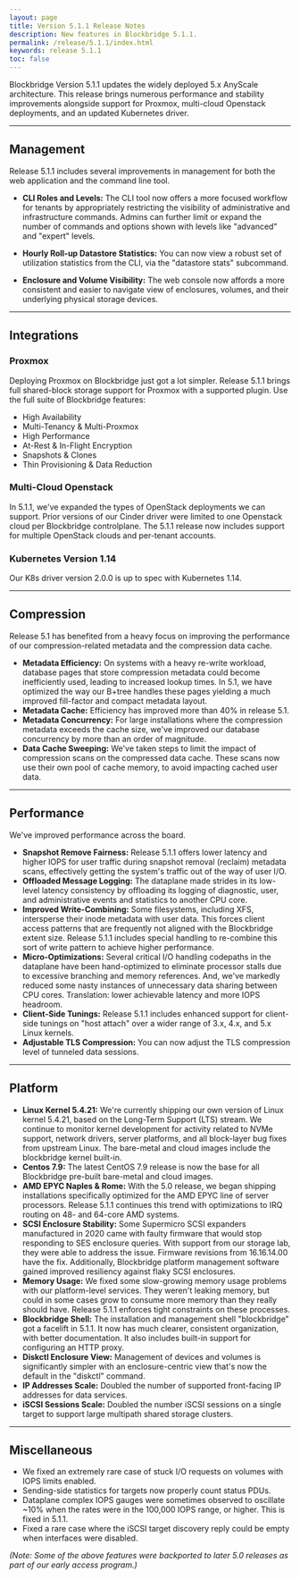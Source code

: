 ```yaml
---
layout: page
title: Version 5.1.1 Release Notes
description: New features in Blockbridge 5.1.1.
permalink: /release/5.1.1/index.html
keywords: release 5.1.1
toc: false
---
```


Blockbridge Version 5.1.1 updates the widely deployed 5.x AnyScale architecture.
This release brings numerous performance and stability improvements alongside
support for Proxmox, multi-cloud Openstack deployments, and an updated
Kubernetes driver.

---

Management
--------------

Release 5.1.1 includes several improvements in management for both the
web application and the command line tool.
<br>

* **CLI Roles and Levels:** The CLI tool now offers a more focused workflow for
  tenants by appropriately restricting the visibility of administrative and
  infrastructure commands.  Admins can further limit or expand the number of
  commands and options shown with levels like "advanced" and "expert" levels.

* **Hourly Roll-up Datastore Statistics:** You can now view a robust set of
  utilization statistics from the CLI, via the "datastore stats" subcommand.

* **Enclosure and Volume Visibility:** The web console now affords a more
  consistent and easier to navigate view of enclosures, volumes, and their
  underlying physical storage devices.

---

Integrations
------------

### Proxmox

Deploying Proxmox on Blockbridge just got a lot simpler.  Release 5.1.1 brings
full shared-block storage support for Proxmox with a supported plugin.  Use the
full suite of Blockbridge features:

* High Availability
* Multi-Tenancy & Multi-Proxmox
* High Performance
* At-Rest & In-Flight Encryption
* Snapshots & Clones
* Thin Provisioning & Data Reduction

### Multi-Cloud Openstack

In 5.1.1, we've expanded the types of OpenStack deployments we can support.
Prior versions of our Cinder driver were limited to one Openstack cloud per
Blockbridge controlplane.  The 5.1.1 release now includes support for multiple
OpenStack clouds and per-tenant accounts.

### Kubernetes Version 1.14

Our K8s driver version 2.0.0 is up to spec with Kubernetes 1.14.

---

Compression
-----------

Release 5.1 has benefited from a heavy focus on improving the performance of
our compression-related metadata and the compression data cache.

* **Metadata Efficiency:** On systems with a heavy re-write workload, database
pages that store compression metadata could become inefficiently used, leading
to increased lookup times.  In 5.1, we have optimized the way our B+tree handles
these pages yielding a much improved fill-factor and compact metadata layout.
* **Metadata Cache:** Efficiency has improved more than 40% in release 5.1.
* **Metadata Concurrency:** For large installations where the compression
metadata exceeds the cache size, we've improved our database concurrency by
more than an order of magnitude.
* **Data Cache Sweeping:** We've taken steps to limit the impact of compression
scans on the compressed data cache.  These scans now use their own pool of cache
memory, to avoid impacting cached user data.

---

Performance
-----------

We've improved performance across the board.

* **Snapshot Remove Fairness:** Release 5.1.1 offers lower latency and higher
IOPS for user traffic during snapshot removal (reclaim) metadata scans,
effectively getting the system's traffic out of the way of user I/O.
* **Offloaded Message Logging:** The dataplane made strides in its low-level
latency consistency by offloading its logging of diagnostic, user, and
administrative events and statistics to another CPU core.
* **Improved Write-Combining:** Some filesystems, including XFS, intersperse
their inode metadata with user data.  This forces client access patterns that
are frequently not aligned with the Blockbridge extent size.  Release 5.1.1
includes special handling to re-combine this sort of write pattern to achieve
higher performance.
* **Micro-Optimizations:** Several critical I/O handling codepaths in the
dataplane have been hand-optimized to eliminate processor stalls due to
excessive branching and memory references.  And, we've markedly reduced some
nasty instances of unnecessary data sharing between CPU cores.  Translation:
lower achievable latency and more IOPS headroom.
* **Client-Side Tunings:** Release 5.1.1 includes enhanced support for
client-side tunings on "host attach" over a wider range of 3.x, 4.x, and 5.x
Linux kernels.
* **Adjustable TLS Compression:** You can now adjust the TLS compression level of tunneled data sessions.

---

Platform
--------

* **Linux Kernel 5.4.21:** We're currently shipping our own version of Linux
kernel 5.4.21, based on the Long-Term Support (LTS) stream.  We continue to
monitor kernel development for activity related to NVMe support, network
drivers, server platforms, and all block-layer bug fixes from upstream
Linux. The bare-metal and cloud images include the blockbridge kernel built-in.
* **Centos 7.9:** The latest CentOS 7.9 release is now the base for all
Blockbridge pre-built bare-metal and cloud images.
* **AMD EPYC Naples & Rome:** With the 5.0 release, we began shipping
installations specifically optimized for the AMD EPYC line of server
processors.  Release 5.1.1 continues this trend with optimizations to IRQ routing
on 48- and 64-core AMD systems.
* **SCSI Enclosure Stability:** Some Supermicro SCSI expanders manufactured in
2020 came with faulty firmware that would stop responding to SES enclosure
queries.  With support from our storage lab, they were able to address the
issue.  Firmware revisions from 16.16.14.00 have the fix.  Additionally,
Blockbridge platform management software gained improved resiliency against
flaky SCSI enclosures.
* **Memory Usage:** We fixed some slow-growing memory usage problems with our
platform-level services.  They weren't leaking memory, but could in some cases
grow to consume more memory than they really should have.  Release 5.1.1 enforces
tight constraints on these processes.
* **Blockbridge Shell:** The installation and management shell "blockbridge"
got a facelift in 5.1.1.  It now has much clearer, consistent organization, with
better documentation.  It also includes built-in support for configuring an
HTTP proxy.
* **Diskctl Enclosure View:** Management of devices and volumes is
significantly simpler with an enclosure-centric view that's now the default in
the "diskctl" command.
* **IP Addresses Scale:** Doubled the number of supported front-facing IP
addresses for data services.
* **iSCSI Sessions Scale:** Doubled the number iSCSI sessions
  on a single target to support large multipath shared storage clusters.

---

Miscellaneous
-------------

* We fixed an extremely rare case of stuck I/O requests on volumes with IOPS
  limits enabled.
* Sending-side statistics for targets now properly count status PDUs.
* Dataplane complex IOPS gauges were sometimes observed to oscillate ~10% when
  the rates were in the 100,000 IOPS range, or higher.  This is fixed in 5.1.1.
* Fixed a rare case where the iSCSI target discovery reply could be empty when
  interfaces were disabled.



*(Note: Some of the above features were backported to later 5.0 releases as
part of our early access program.)*
